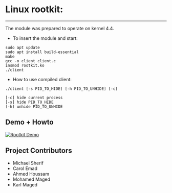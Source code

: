 # Linux rootkit:
________________
The module was prepared to operate on kernel 4.4.

* To insert the module and start:
```
sudo apt update  
sudo apt install build-essential  
make  
gcc -o client client.c
insmod rootkit.ko
./client
```
* How to use compiled client:
```
./client [-s PID_TO_HIDE] [-h PID_TO_UNHIDE] [-c]  

[-c] hide current process  
[-s] hide PID_TO_HIDE  
[-h] unhide PID_TO_UNHIDE  

```
Demo + Howto
------------

[![Rootkit Demo](http://img.youtube.com/vi/xDz88j4SEJY/0.jpg)](https://youtu.be/xDz88j4SEJY)

Project Contributors
--------------------
* Michael Sherif
* Carol Emad
* Ahmed Houssam
* Mohamed Maged
* Karl Maged
